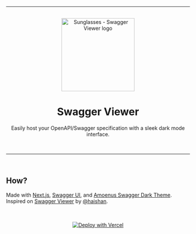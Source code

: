 <hr />
<br />

<div align="center">
  <img
    src="https://user-images.githubusercontent.com/61599784/210282942-212d5e99-924f-4ae1-9308-cc8fd599e21e.svg"
    alt="Sunglasses - Swagger Viewer logo"
    height="200"
  />
  <h1>
    Swagger Viewer
  </h1>
  <p>
    Easily host your OpenAPI/Swagger specification with a sleek dark mode interface.
  </p>
</div>

<br />
<hr />
<br />

## How?

Made with [Next.js](https://nextjs.org/), [Swagger UI](https://www.npmjs.com/package/swagger-ui-react), and [Amoenus Swagger Dark Theme](https://github.com/Amoenus/SwaggerDark).
Inspired on [Swagger Viewer](https://swagger-viewer.vercel.app/) by [@haishan](https://github.com/haishanh).

<!--
<h2>Why?</h2>
<h2>How to use it?</h2>
-->

<br />
<br />

<div align="center">
  <a
    href="https://swaggerviewer.ptr.red/deploy"
    target="_blank"
    rel="noopener"
  >
    <img src="https://vercel.com/button" alt="Deploy with Vercel" />
  </a>
</div>
